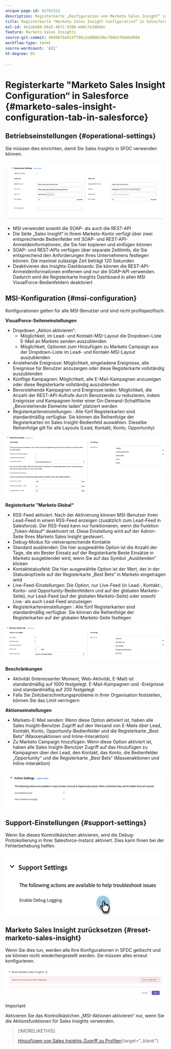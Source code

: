 ```yaml
---
unique-page-id: 42762322
description: Registerkarte „Konfiguration von Marketo Sales Insight“ in Salesforce - Marketo-Dokumente - Produktdokumentation
title: Registerkarte "Marketo Sales Insight Configuration“ in Salesforce
exl-id: 4e2abd48-b0a5-4b71-939b-e66c7e39bb6c
feature: Marketo Sales Insights
source-git-commit: 4848676d423ff96c2e880819bc760b2f8dbbd094
workflow-type: tm+mt
source-wordcount: '621'
ht-degree: 0%

---
```


# Registerkarte &quot;Marketo Sales Insight Configuration“ in Salesforce {#marketo-sales-insight-configuration-tab-in-salesforce}

## Betriebseinstellungen {#operational-settings}

Sie müssen dies einrichten, damit Sie Sales Insights in SFDC verwenden können.

![](assets/marketo-sales-insight-configuration-tab-in-salesforce-1.png)

* MSI verwendet sowohl die SOAP- als auch die REST-API
* Die Seite „Sales Insight“ in Ihrem Marketo-Konto verfügt über zwei entsprechende Bedienfelder mit SOAP- und REST-API-Anmeldeinformationen, die Sie hier kopieren und einfügen können
* SOAP- und REST-APIs verfügen über separate Zeitlimits, die Sie entsprechend den Anforderungen Ihres Unternehmens festlegen können. Die maximal zulässige Zeit beträgt 120 Sekunden
* Deaktivieren des Insights-Dashboards: Sie können die REST-API-Anmeldeinformationen entfernen und nur die SOAP-API verwenden. Dadurch wird die Registerkarte Insights Dashboard in allen MSI VisualForce-Bedienfeldern deaktiviert

## MSI-Konfiguration {#msi-configuration}

Konfigurationen gelten für alle MSI-Benutzer und sind nicht profilspezifisch.

**VisualForce-Seiteneinstellungen**

* Dropdown „Aktion aktivieren“:
   * Möglichkeit, im Lead- und Kontakt-MSI-Layout die Dropdown-Liste E-Mail an Marketo senden auszublenden
   * Möglichkeit, Optionen zum Hinzufügen zu Marketo Campaign aus der Dropdown-Liste im Lead- und Kontakt-MSI-Layout auszublenden
* Anstehende Ereignisse: Möglichkeit, eingeladene Ereignisse, alle Ereignisse für Benutzer anzuzeigen oder diese Registerkarte vollständig auszublenden
* Künftige Kampagnen: Möglichkeit, alle E-Mail-Kampagnen anzuzeigen oder diese Registerkarte vollständig auszublenden
* Bevorstehende Kampagnen und Ereignisse laden: Möglichkeit, die Anzahl der REST-API-Aufrufe durch Benutzende zu reduzieren, indem Ereignisse und Kampagnen hinter einer On-Demand-Schaltfläche „Bevorstehende Elemente laden“ platziert werden
* Registerkarteneinstellungen : Alle fünf Registerkarten sind standardmäßig verfügbar. Sie können die Reihenfolge der Registerkarten im Sales Insight-Bedienfeld auswählen. Dieselbe Reihenfolge gilt für alle Layouts (Lead, Kontakt, Konto, Opportunity)

![](assets/marketo-sales-insight-configuration-tab-in-salesforce-2.png)

**Registerkarte &quot;Marketo Global“**

* RSS-Feed aktiviert: Nach der Aktivierung können MSI-Benutzer ihren Lead-Feed in einem RSS-Feed anzeigen (zusätzlich zum Lead-Feed in Salesforce). Der RSS-Feed kann nur funktionieren, wenn die Funktion „Token-Ablauf“ deaktiviert ist. Diese Einstellung wird auf der Admin-Seite Ihres Marketo Sales Insight gesteuert.
* Debug-Modus für vielversprechende Kontakte
* Standard ausblenden: Die hier ausgewählte Option ist die Anzahl der Tage, die ein Bester Einsatz auf der Registerkarte Beste Einsätze in Marketo ausgeblendet wird, wenn Sie auf das Symbol „Ausblenden“ klicken
* Kontaktstatusfeld: Die hier ausgewählte Option ist der Wert, der in der Statuskopfzeile auf der Registerkarte „Best Bets“ in Marketo eingetragen wird
* Live-Feed-Einstellungen: Die Option, nur Live-Feed (in Lead-, Kontakt-, Konto- und Opportunity-Bedienfeldern und auf der globalen Marketo-Seite), nur Lead-Feed (auf der globalen Marketo-Seite) oder sowohl Live- als auch Lead-Feed anzuzeigen
* Registerkarteneinstellungen : Alle fünf Registerkarten sind standardmäßig verfügbar. Sie können die Reihenfolge der Registerkarten auf der globalen Marketo-Seite festlegen

![](assets/marketo-sales-insight-configuration-tab-in-salesforce-3.png)

**Beschränkungen**

* Aktivität (Interessanter Moment, Web-Aktivität, E-Mail) ist standardmäßig auf 1000 festgelegt. E-Mail-Kampagnen und -Ereignisse sind standardmäßig auf 200 festgelegt
* Falls Sie Zeitüberschreitungsprobleme in Ihrer Organisation feststellen, können Sie das Limit verringern

**Aktionseinstellungen**

* Marketo-E-Mail senden: Wenn diese Option aktiviert ist, haben alle Sales Insight-Benutzer Zugriff auf den Versand von E-Mails über Lead, Kontakt, Konto, Opportunity-Bedienfelder und die Registerkarte „Best Bets“ (Massenaktionen und Inline-Interaktion)
* Zu Marketo Campaign hinzufügen: Wenn diese Option aktiviert ist, haben alle Sales Insight-Benutzer Zugriff auf das Hinzufügen zu Kampagnen über den Lead, den Kontakt, das Konto, die Bedienfelder „Opportunity“ und die Registerkarte „Best Bets“ (Massenaktionen und Inline-Interaktion)

![](assets/marketo-sales-insight-configuration-tab-in-salesforce-4.png)

## Support-Einstellungen {#support-settings}

Wenn Sie dieses Kontrollkästchen aktivieren, wird die Debug-Protokollierung in Ihrer Salesforce-Instanz aktiviert. Dies kann Ihnen bei der Fehlerbehebung helfen.

![](assets/marketo-sales-insight-configuration-tab-in-salesforce-5.png)

## Marketo Sales Insight zurücksetzen {#reset-marketo-sales-insight}

Wenn Sie dies tun, werden alle Ihre Konfigurationen in SFDC gelöscht und sie können nicht wiederhergestellt werden. Sie müssen alles erneut konfigurieren.

![](assets/marketo-sales-insight-configuration-tab-in-salesforce-6.png)

>[!IMPORTANT]
>
>Aktivieren Sie das Kontrollkästchen „MSI-Aktionen aktivieren“ nur, wenn Sie die Aktionsfunktionen für Sales Insights verwenden.

>[!MORELIKETHIS]
>
>[Hinzufügen von Sales Insights-Zugriff zu Profilen](/help/marketo/product-docs/marketo-sales-insight/msi-for-salesforce/configuration/add-sales-insight-access-to-profiles.md){target="_blank"}
